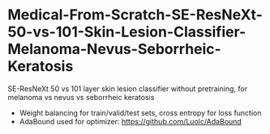 # Medical-From-Scratch-SE-ResNeXt-50-vs-101-Skin-Lesion-Classifier-Melanoma-Nevus-Seborrheic-Keratosis
SE-ResNeXt 50 vs 101 layer skin lesion classifier without pretraining, for melanoma vs nevus vs seborrheic keratosis

- Weight balancing for train/valid/test sets, cross entropy for loss function
- AdaBound used for optimizer: https://github.com/Luolc/AdaBound





